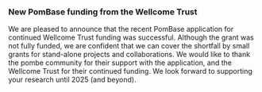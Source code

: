 ### New PomBase funding from the Wellcome Trust
<!-- newsfeed_thumbnail: pombase-logo-32x32px.png -->

We are pleased to announce that the recent PomBase application for
continued Wellcome Trust funding was successful.  Although the grant
was not fully funded, we are confident that we can cover the shortfall
by small grants for stand-alone projects and collaborations.  We would
like to thank the pombe community for their support with the
application, and the Wellcome Trust for their continued funding.  We
look forward to supporting your research until 2025 (and beyond).
